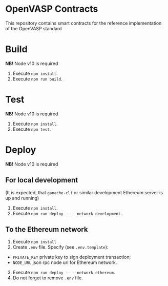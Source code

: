 # OpenVASP Contracts

This repository contains smart contracts for the reference implementation of the OpenVASP standard

# Build

**NB!** Node v10 is required

1. Execute `npm install`.
2. Execute `npm run build`.

# Test

**NB!** Node v10 is required

1. Execute `npm install`.
2. Execute `npm test`.

# Deploy

**NB!** Node v10 is required

## For local development

(It is expected, that `ganache-cli` or similar development Ethereum server is up and running)

1. Execute `npm install`.
2. Execute `npm run deploy -- --network development`.

## To the Ethereum network

1. Execute `npm install`
2. Create `.env` file. Specify (see `.env.template`):
  - `PRIVATE_KEY` private key to sign deployment transaction;
  - `NODE_URL` json rpc node url for Ethereum network. 
3. Execute `npm run deploy -- --network ethereum`.
4. Do not forget to remove `.env` file.